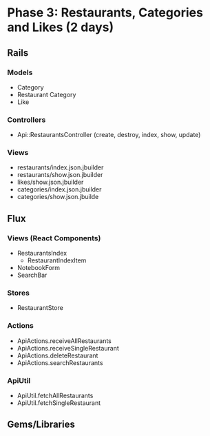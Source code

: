 # Phase 3: Restaurants, Categories and Likes (2 days)

## Rails
### Models
* Category
* Restaurant Category
* Like

### Controllers
* Api::RestaurantsController (create, destroy, index, show, update)

### Views
* restaurants/index.json.jbuilder
* restaurants/show.json.jbuilder
* likes/show.json.jbuilder
* categories/index.json.jbuilder
* categories/show.json.jbuilde

## Flux
### Views (React Components)
* RestaurantsIndex
  - RestaurantIndexItem
* NotebookForm
* SearchBar

### Stores
* RestaurantStore

### Actions
* ApiActions.receiveAllRestaurants
* ApiActions.receiveSingleRestaurant
* ApiActions.deleteRestaurant
* ApiActions.searchRestaurants

### ApiUtil
* ApiUtil.fetchAllRestaurants
* ApiUtil.fetchSingleRestaurant

## Gems/Libraries
